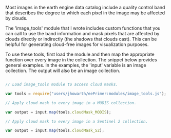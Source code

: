 Most images in the earth engine data catalog include a quality control band that describes the degree to which each pixel in the image may be affected by clouds.  

The 'image_tools' module that I wrote includes custom functions that you can call to use the band information and mask pixels that are affected by clouds directly or indirectly (the shadows that clouds cast). This can be helpful for generating cloud-free images for visualization purposes.  

To use these tools, first load the module and then map the appropriate function over every image in the collection. The snippet below provides general examples. In the examples, the 'input' variable is an image collection. The output will also be an image collection.  

```js

// Load image_tools module to access cloud masks.

var tools = require("users/jhowarth/eePrimer:modules/image_tools.js");

// Apply cloud mask to every image in a MODIS collection.

var output = input.map(tools.cloudMask_MODIS);

// Apply cloud mask to every image in a Sentinel 2 collection.  

var output = input.map(tools.cloudMask_S2);


```
